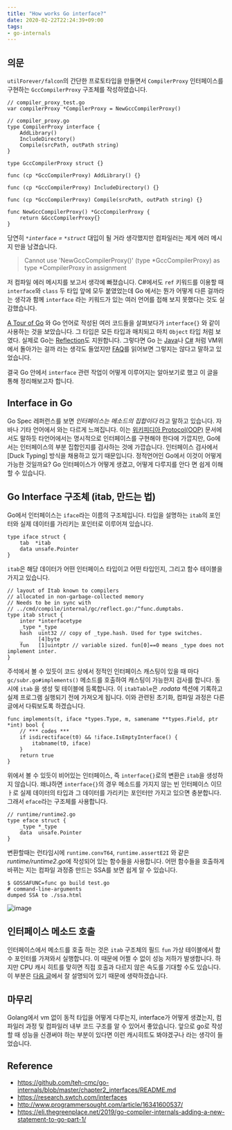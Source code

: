 ```yaml
---
title: "How works Go interface?"
date: 2020-02-22T22:24:39+09:00
tags:
- go-internals
---
```


## 의문

`utilForever/falcon`의 간단한 프로토타입을 만들면서 `CompilerProxy` 인터페이스를 구현하는 `GccCompilerProxy` 구조체를 작성하였습니다.

```golang
// compiler_proxy_test.go
var compilerProxy *CompilerProxy = NewGccCompilerProxy()

// compiler_proxy.go
type CompilerProxy interface {
	AddLibrary()
	IncludeDirectory()
	Compile(srcPath, outPath string)
}

type GccCompilerProxy struct {}

func (cp *GccCompilerProxy) AddLibrary() {}

func (cp *GccCompilerProxy) IncludeDirectory() {}

func (cp *GccCompilerProxy) Compile(srcPath, outPath string) {}

func NewGccCompilerProxy() *GccCompilerProxy {
	return &GccCompilerProxy{}
}
```

당연히 *`*interface` = `*struct`* 대입이 될 거라 생각했지만 컴파일러는 제게 에러 메시지 만을 남겼습니다.

> Cannot use 'NewGccCompilerProxy()' (type *GccCompilerProxy) as type *CompilerProxy in assignment 

저 컴파일 에러 메시지를 보고서 생각에 빠졌습니다. C#에서도 `ref` 키워드를 이용할 때 `interface`와 `class` 두 타입 앞에 모두 붙였었는데 Go 에서는 뭔가 어떻게 다른 걸까라는 생각과 함께 `interface` 라는 키워드가 있는 여러 언어를 접해 보지 못했다는 것도 실감했습니다.

[A Tour of Go] 와 Go 언어로 작성된 여러 코드들을 살펴보다가 `interface{}` 와 같이 사용하는 것을 보았습니다. 그 타입은 모든 타입과 매치되고 마치 `Object` 타입 처럼 보였다. 실제로 Go는 [Reflection]도 지원합니다. 그렇다면 Go 는 [Java]나 [C#] 처럼 VM위에서 돌아가는 걸까 라는 생각도 들었지만 [FAQ]를 읽어보면 그렇지는 않다고 말하고 있었습니다.

결국 Go 안에서 `interface` 관련 작업이 어떻게 이루어지는 알아보기로 했고 이 글을 통해 정리해보고자 합니다.

[A Tour of Go]: https://tour.golang.org/
[FAQ]: https://golang.org/doc/faq#runtime
[Java]: https://en.wikipedia.org/wiki/Java_(programming_language)
[C#]: https://en.wikipedia.org/wiki/C_Sharp_(programming_language)
[Reflection]: https://en.wikipedia.org/wiki/Reflection_(computer_programming)

## Interface in Go

Go Spec 레퍼런스를 보면 *인터페이스는 메소드의 집합이다* 라고 말하고 있습니다. 자바나 기타 언어에서 와는 다르게 느껴집니다. 이는 [위키피디아 Protocol(OOP)][Wikipedia Protocol] 문서에서도 말하듯 타언어에서는 명시적으로 인터페이스를 구현해야 한다에 가깝지만, Go에서는 인터페이스의 부분 집합인지를 검사하는 것에 가깝습니다. 인터페이스 검사에서 [Duck Typing] 방식을 채용하고 있기 때문입니다. 정적언어인 Go에서 이것이 어떻게 가능한 것일까요? Go 인터페이스가 어떻게 생겼고, 어떻게 다루지를 안다 면 쉽게 이해할 수 있습니다.

[Wikipedia Protocol]: https://en.wikipedia.org/wiki/Protocol_(object-oriented_programming)

## Go Interface 구조체 (itab, 만드는 법)

Go에서 인터페이스는 `iface`라는 이름의 구조체입니다. 타입을 설명하는 `itab`의 포인터와 실제 데이터를 가리키는 포인터로 이루어져 있습니다.

```golang
type iface struct {
	tab  *itab
	data unsafe.Pointer
}
```

`itab`은 해당 데이터가 어떤 인터페이스 타입이고 어떤 타입인지, 그리고 함수 테이블을 가지고 있습니다.

```golang
// layout of Itab known to compilers
// allocated in non-garbage-collected memory
// Needs to be in sync with
// ../cmd/compile/internal/gc/reflect.go:/^func.dumptabs.
type itab struct {
	inter *interfacetype
	_type *_type
	hash  uint32 // copy of _type.hash. Used for type switches.
	_     [4]byte
	fun   [1]uintptr // variable sized. fun[0]==0 means _type does not implement inter.
}
```

주석에서 볼 수 있듯이 코드 상에서 정적인 인터페이스 캐스팅이 있을 때 마다 `gc/subr.go#implements()` 메소드를 호출하여 캐스팅이 가능한지 검사를 합니다. 동시에 `itab` 을 생성 및 테이블에 등록합니다. 이 `itabTable`은 *.rodata* 섹션에 기록하고 실제 프로그램 실행되기 전에 가져오게 됩니다. 이와 관련된 초기화, 컴파일 과정은 다른 글에서 다뤄보도록 하겠습니다.

```golang
func implements(t, iface *types.Type, m, samename **types.Field, ptr *int) bool {
	// *** codes ***
	if isdirectiface(t0) && !iface.IsEmptyInterface() {
		itabname(t0, iface)
	}
	return true
}
```

위에서 볼 수 있듯이 비어있는 인터페이스, 즉 `interface{}`로의 변환은 `itab`을 생성하지 않습니다. 왜냐하면 `interface{}`의 경우 메소드를 가지지 않는 빈 인터페이스 이므ㅏ로 실제 데이터의 타입과 그 데이터를 가리키는 포인터만 가지고 있으면 충분합니다. 그래서 `eface`라는 구조체를 사용합니다.

```golang
// runtime/runtime2.go
type eface struct {
	_type *_type
	data  unsafe.Pointer
}
```

변환할때는 런타임시에 `runtime.convT64`, `runtime.assertE2I` 와 같은 *runtime/runtime2.go*에 작성되어 있는 함수들을 사용합니다. 어떤 함수들을 호출하게 바뀌는 지는 컴파일 과정중 만드는 SSA를 보면 쉽게 알 수 있습니다.

```
$ GOSSAFUNC=func go build test.go
# command-line-arguments
dumped SSA to ./ssa.html
```

![image](https://user-images.githubusercontent.com/26626194/76146532-dc173e00-60d6-11ea-973a-e5567378e15a.png)

## 인터페이스 메소드 호출

인터페이스에서 메소드를 호출 하는 것은 `itab` 구조체의 필드 `fun` 가상 테이블에서 함수 포인터를 가져와서 실행합니다. 이 때문에 어쩔 수 없이 성능 저하가 발생합니다. 하지만 CPU 캐시 히트를 맞히면 직접 호출과 다르지 않은 속도를 기대할 수도 있습니다. 이 부분은 [다음 글](https://github.com/teh-cmc/go-internals/blob/master/chapter2_interfaces/README.md)에서 잘 설명되어 있기 때문에 생략하겠습니다.

## 마무리

Golang에서 vm 없이 동적 타입을 어떻게 다루는지, interface가 어떻게 생겼는지, 컴파일러 과정 및 컴파일러 내부 코드 구조를 알 수 있어서 좋았습니다. 앞으로 go로 작성할 때 성능을 신경써야 하는 부분이 있다면 이런 캐시히트도 봐야겠구나 라는 생각이 들었습니다.

## Reference

- https://github.com/teh-cmc/go-internals/blob/master/chapter2_interfaces/README.md
- https://research.swtch.com/interfaces
- http://www.programmersought.com/article/16341600537/
- https://eli.thegreenplace.net/2019/go-compiler-internals-adding-a-new-statement-to-go-part-1/
